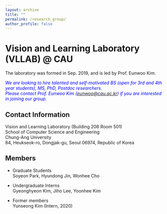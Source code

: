 ```yaml
---
layout: archive
title: ""
permalink: /research_group/
author_profile: false
---
```


Vision and Learning Laboratory (VLLAB) @ CAU
======
The laboratory was formed in Sep. 2019, and is led by Prof. Eunwoo Kim.  

*<font color="blue">We are looking to hire talented and self-motivated BS (open for 3rd and 4th year students), MS, PhD, Postdoc researchers.</font>*      
*<font color="blue">Please contact Prof. Eunwoo Kim (eunwoo@cau.ac.kr) if you are interested in joining our group.</font>*

## Contact Information
Vision and Learning Laboratory (Building 208 Room 501)  
School of Computer Science and Engineering   
Chung-Ang University  
84, Heukseok-ro, Dongjak-gu, Seoul 06974, Republic of Korea

## Members
- Graduate Students  
  Soyeon Park, Hyundong Jin, Wonhee Cho        
  
- Undergraduate Interns  
  Gyeonghyeon Kim, Jiho Lee, Yoonhee Kim   
  
- Former members   
  Yunseong Kim (Intern, 2020)
